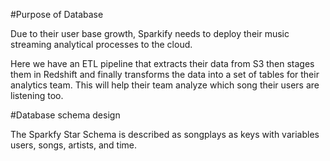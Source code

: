 
#Purpose of Database

Due to their user base growth, Sparkify needs to deploy their music streaming analytical processes to the cloud. 

Here we have an ETL pipeline that extracts their data from S3 then stages them in Redshift and finally transforms the data into a set of tables for their analytics team. This will help their team analyze which song their users are listening too. 

#Database schema design

The Sparkfy Star Schema is described as songplays as keys with variables users, songs, artists, and time.
